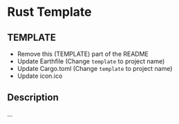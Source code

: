 # Rust Template

## TEMPLATE

- Remove this (TEMPLATE) part of the README
- Update Earthfile (Change `template` to project name)
- Update Cargo.toml (Change `template` to project name)
- Update icon.ico

## Description

...
